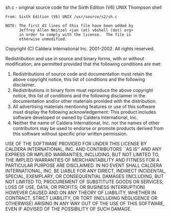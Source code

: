 sh.c - original source code for the Sixth Edition (V6) UNIX Thompson shell
 
 	From: Sixth Edition (V6) UNIX /usr/source/s2/sh.c
 
 	NOTE: The first 43 lines of this file have been added by
 	      Jeffrey Allen Neitzel <jan (at) v6shell (dot) org>
 	      in order to comply with the license.  The file is
 	      otherwise unmodified.
 

   Copyright (C) Caldera International Inc.  2001-2002.  All rights reserved.
 
   Redistribution and use in source and binary forms, with or without
  modification, are permitted provided that the following conditions
  are met:
  1. Redistributions of source code and documentation must retain the above
     copyright notice, this list of conditions and the following disclaimer.
  2. Redistributions in binary form must reproduce the above copyright
     notice, this list of conditions and the following disclaimer in the
     documentation and/or other materials provided with the distribution.
  3. All advertising materials mentioning features or use of this software
     must display the following acknowledgement:
       This product includes software developed or owned by Caldera
       International, Inc.
  4. Neither the name of Caldera International, Inc. nor the names of other
     contributors may be used to endorse or promote products derived from
     this software without specific prior written permission.
 
  USE OF THE SOFTWARE PROVIDED FOR UNDER THIS LICENSE BY CALDERA
  INTERNATIONAL, INC. AND CONTRIBUTORS ``AS IS'' AND ANY EXPRESS OR
  IMPLIED WARRANTIES, INCLUDING, BUT NOT LIMITED TO, THE IMPLIED WARRANTIES
  OF MERCHANTABILITY AND FITNESS FOR A PARTICULAR PURPOSE ARE DISCLAIMED.
  IN NO EVENT SHALL CALDERA INTERNATIONAL, INC. BE LIABLE FOR ANY DIRECT,
  INDIRECT INCIDENTAL, SPECIAL, EXEMPLARY, OR CONSEQUENTIAL DAMAGES
  (INCLUDING, BUT NOT LIMITED TO, PROCUREMENT OF SUBSTITUTE GOODS OR
  SERVICES; LOSS OF USE, DATA, OR PROFITS; OR BUSINESS INTERRUPTION)
  HOWEVER CAUSED AND ON ANY THEORY OF LIABILITY, WHETHER IN CONTRACT,
  STRICT LIABILITY, OR TORT (INCLUDING NEGLIGENCE OR OTHERWISE) ARISING
  IN ANY WAY OUT OF THE USE OF THIS SOFTWARE, EVEN IF ADVISED OF THE
  POSSIBILITY OF SUCH DAMAGE.